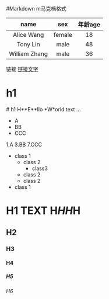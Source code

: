#Markdown m马克档格式

| name  |  sex  | 年龄age |
|:-------:|:-----:|:-----:|
| Alice Wang | female  | 18 |
|Tony Lin| male| 48 |
| William Zhang | male | 36 |

链接
<a></a>
[链接文字](https://www.baidu.com)

<h1>h1</h1>
# h1
H**E**llo *W*orld text ...




* A
* BB
* CCC

1.A
3.BB
7.CCC

* class 1
    * class 2
        * class3
    * class 2
    * class 2
* class 1

# H1 TEXT H*HH*H
## H2
### H3
#### H4
##### H5
###### H6
